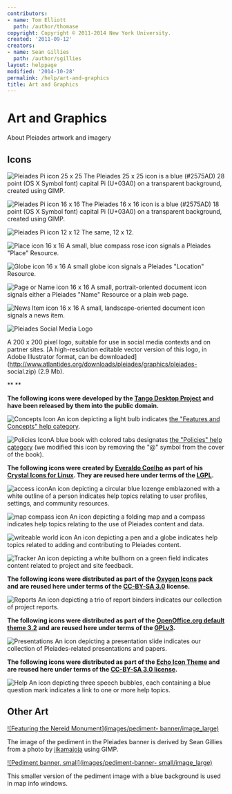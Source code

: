 ```yaml
---
contributors:
- name: Tom Elliott
  path: /author/thomase
copyright: Copyright © 2011-2014 New York University.
created: '2011-09-12'
creators:
- name: Sean Gillies
  path: /author/sgillies
layout: helppage
modified: '2014-10-28'
permalink: /help/art-and-graphics
title: Art and Graphics
---
```


#  Art and Graphics

About Pleiades artwork and imagery

## Icons

![Pleiades Pi icon 25 x 25](images/pleiades-pi-icon-25-x-25/image_preview) The
Pleiades 25 x 25 icon is a blue (#2575AD) 28 point (OS X Symbol font) capital
Pi (U+03A0) on a transparent background, created using GIMP.

![Pleiades Pi icon 16 x 16](images/pleiades-icon-16/image_large) The Pleiades
16 x 16 icon is a blue (#2575AD) 18 point (OS X Symbol font) capital Pi
(U+03A0) on a transparent background, created using GIMP.

![Pleiades Pi icon 12 x 12](images/pleiades-icon-12/image_preview) The same,
12 x 12.

![Place icon 16 x 16](/place_icon.gif) A small, blue compass rose icon signals
a Pleiades "Place" Resource.

![Globe icon 16 x 16](/link_icon.gif) A small globe icon signals a Pleiades
"Location" Resource.

![Page or Name icon 16 x 16](/document_icon.gif) A small, portrait-oriented
document icon signals either a Pleiades "Name" Resource or a plain web page.

![News Item icon 16 x 16](../newsitem_icon.gif) A small, landscape-oriented
document icon signals a news item.

![Pleiades Social Media Logo](images/pleiades-social-media-logo/image_mini)

A 200 x 200 pixel logo, suitable for use in social media contexts and on
partner sites. [A high-resolution editable vector version of this logo, in
Adobe Illustrator format, can be
downloaded](http://www.atlantides.org/downloads/pleiades/graphics/pleiades-
social.zip) (2.9 Mb).

**
**

**The following icons were developed by the [Tango Desktop Project](http://tango.freedesktop.org/Tango_Desktop_Project) and have been released by them into the public domain.**

![Concepts Icon](concepts128.jpg/image_icon) An icon depicting a light bulb
indicates [the "Features and Concepts" help category](../concepts "Concepts
and Features" ).

![Policies Icon](policies128.jpg/image_icon)A blue book with colored tabs
designates [the "Policies" help category](../policies "Policies" ) (we
modified this icon by removing the "@" symbol from the cover of the book).

**The following icons were created by [Everaldo Coelho](http://www.everaldo.com/) as part of his [Crystal Icons for Linux](http://kde-look.org/usermanager/search.php?username=everaldo&action=contents). They are reused here under terms of the [LGPL](http://www.gnu.org/copyleft/lesser.html).**

![access icon](images/accessicon.jpg/image_icon)An icon depicting a circular
blue lozenge emblazoned with a white outline of a person indicates help topics
relating to user profiles, settings, and community resources.

![map compass icon](images/mapcompass2.jpg/image_icon) An icon depicting a
folding map and a compass indicates help topics relating to the use of
Pleiades content and data.

![writeable world icon](images/writeworldpadded.jpg/image_icon) An icon
depicting a pen and a globe indicates help topics related to adding and
contributing to Pleiades content.

![Tracker](../docs/images/utilitiesannouncements.png/image_icon) An icon
depicting a white bullhorn on a green field indicates content related to
project and site feedback.

**The following icons were distributed as part of the [Oxygen Icons](http://www.oxygen-icons.org/) pack and are reused here under terms of the [CC-BY-SA 3.0](http://creativecommons.org/licenses/by-sa/3.0/) license.**

![Reports](../docs/images/applicationsoffice4.png/image_icon) An icon
depicting a trio of report binders indicates our collection of project
reports.

**The following icons were distributed as part of the [OpenOffice.org default theme 3.2](http://www.openoffice.org/) and are reused here under terms of the [GPLv3](http://creativecommons.org/licenses/GPL/3.0/).**

![Presentations](../docs/images/foil09.png/image_icon) An icon depicting a
presentation slide indicates our collection of Pleiades-related presentations
and papers.

**The following icons were distributed as part of the [Echo Icon Theme](https://fedorahosted.org/echo-icon-theme/) and are reused here under terms of the [CC-BY-SA 3.0 license](http://creativecommons.org/licenses/by-sa/3.0/).**

![Help](../docs/images/helpfaq.png/image_icon) An icon depicting three speech
bubbles, each containing a blue question mark indicates a link to one or more
help topics.

## Other Art

[![Featuring the Nereid Monument](images/pediment-
banner/image_large)](images/pediment-banner/view)

The image of the pediment in the Pleiades banner is derived by Sean Gillies
from a photo by
[jikamajoja](http://www.flickr.com/photos/jikamajoja/796816947/) using GIMP.

[![Pediment banner, small](images/pediment-banner-
small/image_large)](images/pediment-banner-small/view)

This smaller version of the pediment image with a blue background is used in
map info windows.
